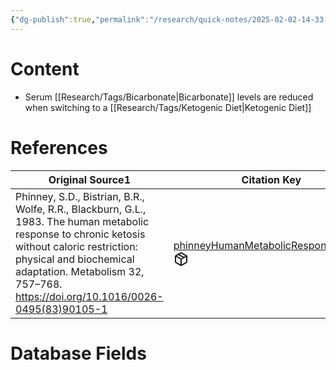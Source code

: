 ```yaml
---
{"dg-publish":true,"permalink":"/research/quick-notes/2025-02-02-14-33-50/","updated":"2025-02-02T14:38:38-05:00"}
---
```


# Content
- Serum [[Research/Tags/Bicarbonate\|Bicarbonate]] levels are reduced when switching to a [[Research/Tags/Ketogenic Diet\|Ketogenic Diet]]
# References
<div><table class="dataview table-view-table"><thead class="table-view-thead"><tr class="table-view-tr-header"><th class="table-view-th"><span>Original Source</span><span class="dataview small-text">1</span></th><th class="table-view-th"><span>Citation Key</span></th></tr></thead><tbody class="table-view-tbody"><tr><td><span>Phinney, S.D., Bistrian, B.R., Wolfe, R.R., Blackburn, G.L., 1983. The human metabolic response to chronic ketosis without caloric restriction: physical and biochemical adaptation. Metabolism 32, 757–768. <a rel="noopener nofollow" class="external-link" href="https://doi.org/10.1016/0026-0495(83)90105-1" target="_blank">https://doi.org/10.1016/0026-0495(83)90105-1</a></span></td><td><span><a data-tooltip-position="top" aria-label="Research/Evidence Sources/phinneyHumanMetabolicResponse1983a.md" data-href="Research/Evidence Sources/phinneyHumanMetabolicResponse1983a.md" href="Research/Evidence Sources/phinneyHumanMetabolicResponse1983a.md" class="internal-link" target="_blank" rel="noopener nofollow" fileclass-name="Research Links">phinneyHumanMetabolicResponse1983a</a><a class="metadata-menu fileclass-icon"><svg xmlns="http://www.w3.org/2000/svg" width="24" height="24" viewBox="0 0 24 24" fill="none" stroke="currentColor" stroke-width="2" stroke-linecap="round" stroke-linejoin="round" class="svg-icon lucide-package"><path d="m7.5 4.27 9 5.15"></path><path d="M21 8a2 2 0 0 0-1-1.73l-7-4a2 2 0 0 0-2 0l-7 4A2 2 0 0 0 3 8v8a2 2 0 0 0 1 1.73l7 4a2 2 0 0 0 2 0l7-4A2 2 0 0 0 21 16Z"></path><path d="m3.3 7 8.7 5 8.7-5"></path><path d="M12 22V12"></path></svg></a></span></td></tr></tbody></table></div>

# Database Fields
